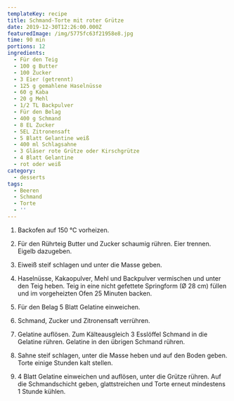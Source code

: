 ```yaml
---
templateKey: recipe
title: Schmand-Torte mit roter Grütze
date: 2019-12-30T12:26:00.000Z
featuredImage: /img/5775fc63f21958e8.jpg
time: 90 min
portions: 12
ingredients:
  - Für den Teig
  - 100 g Butter
  - 100 Zucker
  - 3 Eier (getrennt)
  - 125 g gemahlene Haselnüsse
  - 60 g Kaba
  - 20 g Mehl
  - 1/2 TL Backpulver
  - Für den Belag
  - 400 g Schmand
  - 8 EL Zucker
  - 5EL Zitronensaft
  - 5 Blatt Gelantine weiß
  - 400 ml Schlagsahne
  - 3 Gläser rote Grütze oder Kirschgrütze
  - 4 Blatt Gelantine
  - rot oder weiß
category:
  - desserts
tags:
  - Beeren
  - Schmand
  - Torte
  - ''
---
```

1. Backofen auf 150 °C vorheizen.

2. Für den Rührteig Butter und Zucker schaumig rühren. Eier trennen. Eigelb dazugeben.

3. Eiweiß steif schlagen und unter die Masse geben.

4. Haselnüsse, Kakaopulver, Mehl und Backpulver vermischen und unter den Teig heben. Teig in eine nicht gefettete Springform (Ø 28 cm) füllen und im vorgeheizten Ofen 25 Minuten backen.

5. Für den Belag 5 Blatt Gelatine einweichen. 

6. Schmand, Zucker und Zitronensaft verrühren. 

7. Gelatine auflösen. Zum Kälteausgleich 3 Esslöffel Schmand in die Gelatine rühren. Gelatine in den übrigen Schmand rühren. 

8. Sahne steif schlagen, unter die Masse heben und auf den Boden geben. Torte einige Stunden kalt stellen. 

9. 4 Blatt Gelatine einweichen und auflösen, unter die Grütze rühren. Auf die Schmandschicht geben, glattstreichen und Torte erneut mindestens 1 Stunde kühlen.
